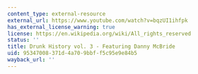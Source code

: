 ```yaml
---
content_type: external-resource
external_url: https://www.youtube.com/watch?v=bqzUI1ihfpk
has_external_license_warning: true
license: https://en.wikipedia.org/wiki/All_rights_reserved
status: ''
title: Drunk History vol. 3 - Featuring Danny McBride
uid: 95347008-371d-4a70-9bbf-f5c95e9e84b5
wayback_url: ''
---
```

